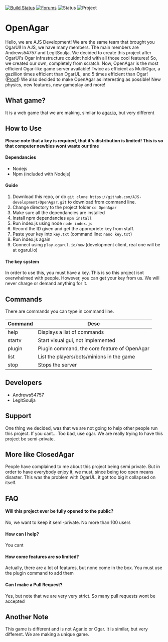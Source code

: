 [![Build Status](https://travis-ci.org/AJS-development/OpenAgar.svg?branch=master)](https://travis-ci.org/AJS-development/OpenAgar) [![Forums](https://img.shields.io/badge/Forums-Ogarul.io-blue.svg)](http://forum.ogarul.io) ![Status](https://img.shields.io/badge/Status-Almost%20Finished-brightgreen.svg) ![Project](https://img.shields.io/badge/Project-Semi--Private-yellow.svg)
# OpenAgar

Hello, we are AJS Development! We are the same team that brought you OgarUl! In AJS, we have many members. The main members are Andrews54757 and LegitSoulja. We decided to create this project after OgarUl's Ogar infrastructure couldnt hold with all those cool features! So, we created our own, completely from scratch. Now, OpenAgar is the most efficient Ogar-like game server available! Twice as efficient as MultiOgar, a gazillion times efficient than OgarUL, and 5 times efficient than Ogar! ([Proof](https://github.com/AJS-development/OpenAgar/issues/1)) We also decided to make OpenAgar as interesting as possible! New physics, new features, new gameplay and more!

## What game?
It is a web game that we are making, similar to [agar.io](https://agar.io), but very different

## How to Use

**Please note that a key is required, that it's distribution is limited! This is so that computer newbies wont waste our time**

#### Dependancies
* Nodejs
* Npm (included with Nodejs)

#### Guide

1. Download this repo, or do `git clone https://github.com/AJS-development/OpenAgar.git` to download from command line.
2. Change directory to the project folder `cd OpenAgar`
3. Make sure all the dependancies are installed
4. Install npm dependancies `npm install`
5. Run index.js using node `node index.js`
6. Record the ID given and get the appropriete key from staff.
7. Paste your key into `key.txt` (command line: `nano key.txt`)
8. Run index.js again
9. Connect using `play.ogarul.io/new` (development client, real one will be at ogarul.io)

#### The key system
In order to use this, you must have a key. This is so this project isnt overwhelmed with people. However, you can get your key from us. We will never charge or demand anything for it.

## Commands
There are commands you can type in command line.

|Command    | Desc   |
|-----------|--------|
|help       |Displays a list of commands|
|startv     |Start visual gui, not implemented|
|plugin     |Plugin command, the core feature of OpenAgar|
|list       |List the players/bots/minions in the game|
|stop       |Stops the server|



## Developers

* Andrews54757
* LegitSoulja

## Support
One thing we decided, was that we are not going to help other people run this project. If you cant... Too bad, use ogar. We are really trying to have this project be semi-private. 


## More like ClosedAgar
People have complained to me about this project being semi private. But in order to have everybody enjoy it, we must, since being too open means disaster. This was the problem with OgarUL, it got too big it collapsed on itself.


## FAQ
#### Will this project ever be fully opened to the public?
No, we want to keep it semi-private. No more than 100 users

#### How can I help?
You cant

#### How come features are so limited?
Actually, there are a lot of features, but none come in the box. You must use the plugin command to add them

#### Can I make a Pull Request?
Yes, but note that we are very very strict. So many pull requests wont be accepted

## Another Note
This game is different and is not Agar.io or Ogar. It is similar, but very different. We are making a unique game.

